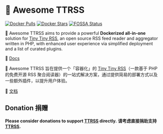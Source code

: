 # 🐋 Awesome TTRSS

[![Docker Pulls](https://img.shields.io/docker/pulls/wangqiru/ttrss.svg)](https://hub.docker.com/r/wangqiru/ttrss)
[![Docker Stars](https://img.shields.io/docker/stars/wangqiru/ttrss.svg)](https://hub.docker.com/r/wangqiru/ttrss)
[![FOSSA Status](https://app.fossa.com/api/projects/git%2Bgithub.com%2FHenryQW%2FAwesome-TTRSS.svg?type=shield)](https://app.fossa.com/projects/git%2Bgithub.com%2FHenryQW%2FAwesome-TTRSS?ref=badge_shield)

🐋 Awesome TTRSS aims to provide a powerful **Dockerized all-in-one** solution for [Tiny Tiny RSS](https://tt-rss.org/), an open source RSS feed reader and aggregator written in PHP, with enhanced user experience via simplified deployment and a list of curated plugins.

📖 [Docs](http://ttrss.henry.wang)

🐋 Awesome TTRSS 旨在提供一个「容器化」的 [Tiny Tiny RSS](https://tt-rss.org/)（一款基于 PHP 的免费开源 RSS 聚合阅读器）的一站式解决方案，通过提供简易的部署方式以及一些额外插件，以提升用户体验。

📖 [文档](http://ttrss.henry.wang/zh/)

## Donation 捐赠

**Please consider donations to support [TTRSS](https://tt-rss.org/) directly.**
**请考虑直接捐助支持[TTRSS](https://tt-rss.org/).**
